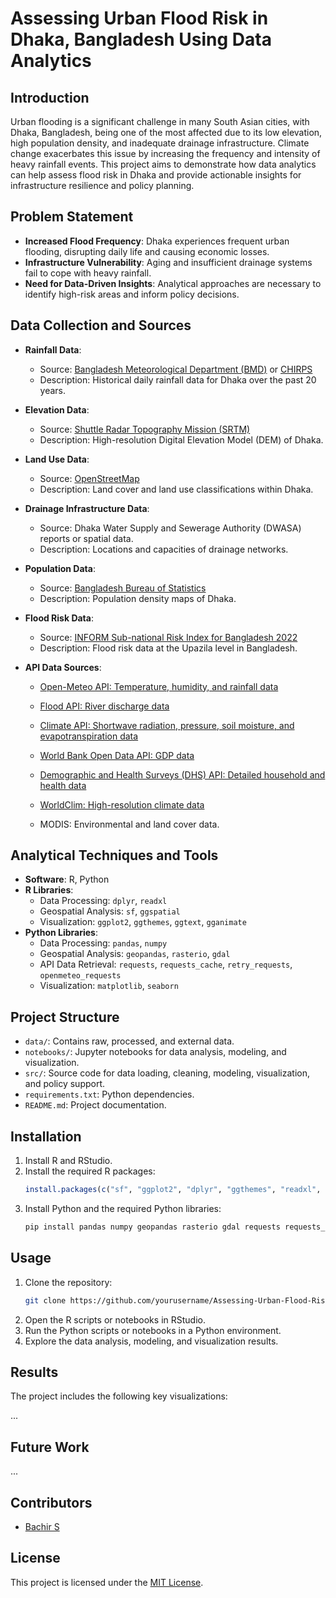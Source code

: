 # Assessing Urban Flood Risk in Dhaka, Bangladesh Using Data Analytics

## Introduction

Urban flooding is a significant challenge in many South Asian cities, with Dhaka, Bangladesh, being one of the most affected due to its low elevation, high population density, and inadequate drainage infrastructure. Climate change exacerbates this issue by increasing the frequency and intensity of heavy rainfall events. This project aims to demonstrate how data analytics can help assess flood risk in Dhaka and provide actionable insights for infrastructure resilience and policy planning.

## Problem Statement

- **Increased Flood Frequency**: Dhaka experiences frequent urban flooding, disrupting daily life and causing economic losses.
- **Infrastructure Vulnerability**: Aging and insufficient drainage systems fail to cope with heavy rainfall.
- **Need for Data-Driven Insights**: Analytical approaches are necessary to identify high-risk areas and inform policy decisions.

## Data Collection and Sources

- **Rainfall Data**:
  - Source: [Bangladesh Meteorological Department (BMD)](http://www.bmd.gov.bd) or [CHIRPS](https://data.chc.ucsb.edu/products/CHIRPS-2.0/)
  - Description: Historical daily rainfall data for Dhaka over the past 20 years.

- **Elevation Data**:
  - Source: [Shuttle Radar Topography Mission (SRTM)](https://www2.jpl.nasa.gov/srtm/)
  - Description: High-resolution Digital Elevation Model (DEM) of Dhaka.

- **Land Use Data**:
  - Source: [OpenStreetMap](https://www.openstreetmap.org)
  - Description: Land cover and land use classifications within Dhaka.

- **Drainage Infrastructure Data**:
  - Source: Dhaka Water Supply and Sewerage Authority (DWASA) reports or spatial data.
  - Description: Locations and capacities of drainage networks.

- **Population Data**:
  - Source: [Bangladesh Bureau of Statistics](http://www.bbs.gov.bd)
  - Description: Population density maps of Dhaka.

- **Flood Risk Data**:
  - Source: [INFORM Sub-national Risk Index for Bangladesh 2022](https://data.humdata.org/dataset/inform-subnational-risk-index-bangladesh-2022)
  - Description: Flood risk data at the Upazila level in Bangladesh.

- **API Data Sources**:
  - [Open-Meteo API: Temperature, humidity, and rainfall data](https://open-meteo.com/en/docs#latitude=23.7104&longitude=90.4074)
  - [Flood API: River discharge data](https://open-meteo.com/en/docs/flood-api)
  - [Climate API: Shortwave radiation, pressure, soil moisture, and evapotranspiration data](https://open-meteo.com/en/docs/climate-api)

  - [World Bank Open Data API: GDP data](https://data.worldbank.org/indicator/NY.GDP.MKTP.CD)
  - [Demographic and Health Surveys (DHS) API: Detailed household and health data](https://dhsprogram.com/data/available-datasets.cfm)
  - [WorldClim: High-resolution climate data](https://www.worldclim.org/data/worldclim21.html)
  - MODIS: Environmental and land cover data.

## Analytical Techniques and Tools

- **Software**: R, Python
- **R Libraries**:
  - Data Processing: `dplyr`, `readxl`
  - Geospatial Analysis: `sf`, `ggspatial`
  - Visualization: `ggplot2`, `ggthemes`, `ggtext`, `gganimate`
- **Python Libraries**:
  - Data Processing: `pandas`, `numpy`
  - Geospatial Analysis: `geopandas`, `rasterio`, `gdal`
  - API Data Retrieval: `requests`, `requests_cache`, `retry_requests`, `openmeteo_requests`
  - Visualization: `matplotlib`, `seaborn`

## Project Structure
- `data/`: Contains raw, processed, and external data.
- `notebooks/`: Jupyter notebooks for data analysis, modeling, and visualization.
- `src/`: Source code for data loading, cleaning, modeling, visualization, and policy support.
- `requirements.txt`: Python dependencies.
- `README.md`: Project documentation.

## Installation
1. Install R and RStudio.
2. Install the required R packages:
    ```R
    install.packages(c("sf", "ggplot2", "dplyr", "ggthemes", "readxl", "ggspatial", "ggtext", "gganimate"))
    ```
3. Install Python and the required Python libraries:
    ```bash
    pip install pandas numpy geopandas rasterio gdal requests requests_cache retry_requests openmeteo_requests matplotlib seaborn
    ```

## Usage
1. Clone the repository:
    ```bash
    git clone https://github.com/yourusername/Assessing-Urban-Flood-Risk-in-Dhaka-Bangladesh.git
    ```
2. Open the R scripts or notebooks in RStudio.
3. Run the Python scripts or notebooks in a Python environment.
4. Explore the data analysis, modeling, and visualization results.

## Results

The project includes the following key visualizations:

...

## Future Work

...

## Contributors

- [Bachir S](https://github.com/S-bachir)

## License

This project is licensed under the [MIT License](LICENSE).